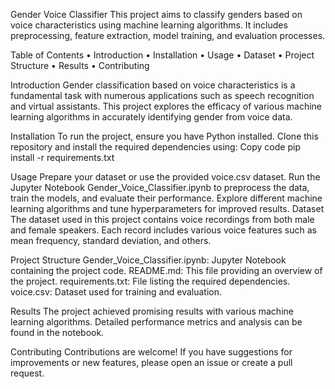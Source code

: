 Gender Voice Classifier
This project aims to classify genders based on voice characteristics using machine learning algorithms. It includes preprocessing, feature extraction, model training, and evaluation processes.

Table of Contents
•	Introduction
•	Installation
•	Usage
•	Dataset
•	Project Structure
•	Results
•	Contributing

Introduction
Gender classification based on voice characteristics is a fundamental task with numerous applications such as speech recognition and virtual assistants. This project explores the efficacy of various machine learning algorithms in accurately identifying gender from voice data.

Installation
To run the project, ensure you have Python installed. Clone this repository and install the required dependencies using:
Copy code
pip install -r requirements.txt


Usage
Prepare your dataset or use the provided voice.csv dataset.
Run the Jupyter Notebook Gender_Voice_Classifier.ipynb to preprocess the data, train the models, and evaluate their performance.
Explore different machine learning algorithms and tune hyperparameters for improved results.
Dataset
The dataset used in this project contains voice recordings from both male and female speakers. Each record includes various voice features such as mean frequency, standard deviation, and others.

Project Structure
Gender_Voice_Classifier.ipynb: Jupyter Notebook containing the project code.
README.md: This file providing an overview of the project.
requirements.txt: File listing the required dependencies.
voice.csv: Dataset used for training and evaluation.

Results
The project achieved promising results with various machine learning algorithms. Detailed performance metrics and analysis can be found in the notebook.

Contributing
Contributions are welcome! If you have suggestions for improvements or new features, please open an issue or create a pull request.

